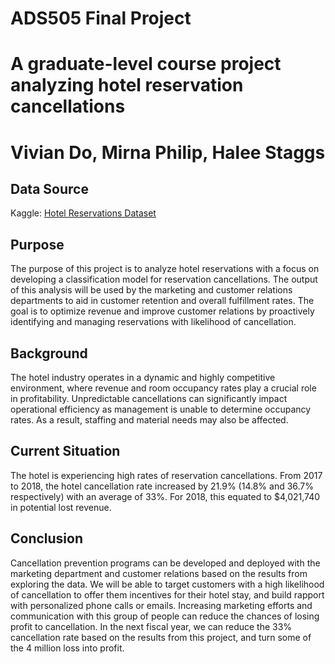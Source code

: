 # ADS505 Final Project
# A graduate-level course project analyzing hotel reservation cancellations
# Vivian Do, Mirna Philip, Halee Staggs

## Data Source 
Kaggle: [Hotel Reservations Dataset](https://www.kaggle.com/datasets/ahsan81/hotel-reservations-classification-dataset)

## Purpose
The purpose of this project is to analyze hotel reservations with a focus on developing a classification model for reservation cancellations. The output of this analysis will be used by the marketing and customer relations departments to aid in customer retention and overall fulfillment rates. The goal is to optimize revenue and improve customer relations by proactively identifying and managing reservations with likelihood of cancellation. 

## Background
The hotel industry operates in a dynamic and highly competitive environment, where revenue and room occupancy rates play a crucial role in profitability. Unpredictable cancellations can significantly impact operational efficiency as management is unable to determine occupancy rates. As a result, staffing and material needs may also be affected. 

## Current Situation
The hotel is experiencing high rates of reservation cancellations. From 2017 to 2018, the hotel cancellation rate increased by 21.9% (14.8% and 36.7% respectively) with an average of 33%. For 2018, this equated to $4,021,740 in potential lost revenue.

## Conclusion
Cancellation prevention programs can be developed and deployed with the marketing department and customer relations based on the results from exploring the data. We will be able to target customers with a high likelihood of cancellation to offer them incentives for their hotel stay, and build rapport with personalized phone calls or emails. Increasing marketing efforts and communication with this group of people can reduce the chances of losing profit to cancellation. In the next fiscal year, we can reduce the 33% cancellation rate based on the results from this project, and turn some of the 4 million loss into profit.  
